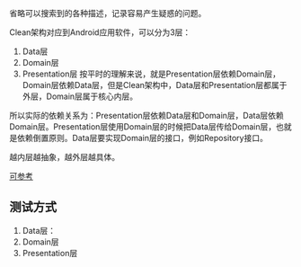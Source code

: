 省略可以搜索到的各种描述，记录容易产生疑惑的问题。

Clean架构对应到Android应用软件，可以分为3层：
1. Data层
2. Domain层
3. Presentation层
按平时的理解来说，就是Presentation层依赖Domain层，Domain层依赖Data层，但是Clean架构中，Data层和Presentation层都属于外层，Domain层属于核心内层。

所以实际的依赖关系为：Presentation层依赖Data层和Domain层，Data层依赖Domain层。Presentation层使用Domain层的时候把Data层传给Domain层，也就是依赖倒置原则。Data层要实现Domain层的接口，例如Repository接口。

越内层越抽象，越外层越具体。

[可参考](https://www.jianshu.com/p/66e749e19f0d)

## 测试方式
1. Data层：
2. Domain层
3. Presentation层